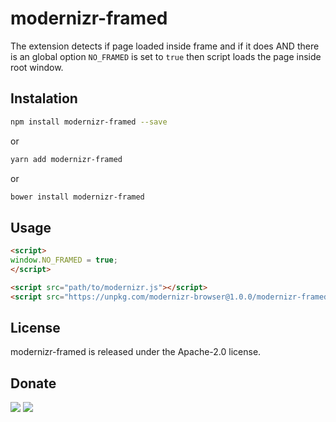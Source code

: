 # modernizr-framed

The extension detects if page loaded inside frame and if it does AND there is an global option `NO_FRAMED` is set to `true` 
then script loads the page inside root window.

## Instalation

```bash
npm install modernizr-framed --save
```

or 

```bash
yarn add modernizr-framed
```

or

```bash
bower install modernizr-framed
```

## Usage

```html
<script>
window.NO_FRAMED = true;
</script>

<script src="path/to/modernizr.js"></script>
<script src="https://unpkg.com/modernizr-browser@1.0.0/modernizr-framed.js"></script>
```


## License

modernizr-framed is released under the Apache-2.0 license.

## Donate

[![](https://img.shields.io/badge/patreon-donate-yellow.svg)](https://www.patreon.com/red_rabbit)
[![](https://img.shields.io/badge/flattr-donate-yellow.svg)](https://flattr.com/profile/red_rabbit)
